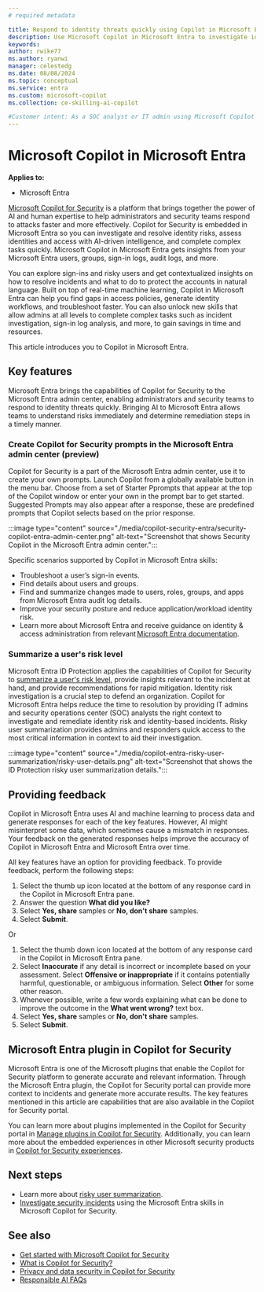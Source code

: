 ```yaml
---
# required metadata

title: Respond to identity threats quickly using Copilot in Microsoft Entra
description: Use Microsoft Copilot in Microsoft Entra to investigate identity risks and troubleshoot identity tasks quickly.
keywords:
author: rwike77
ms.author: ryanwi
manager: celestedg
ms.date: 08/08/2024
ms.topic: conceptual
ms.service: entra
ms.custom: microsoft-copilot
ms.collection: ce-skilling-ai-copilot

#Customer intent: As a SOC analyst or IT admin using Microsoft Copilot in Microsoft Entra, I want to get an understanding of the Microsoft Entra integration, so that I can use it to respond to and remediate identity risks.
---
```


# Microsoft Copilot in Microsoft Entra

**Applies to:**

- Microsoft Entra

[Microsoft Copilot for Security](/security-copilot/microsoft-security-copilot) is a platform that brings together the power of AI and human expertise to help administrators and security teams respond to attacks faster and more effectively. Copilot for Security is embedded in Microsoft Entra so you can investigate and resolve identity risks, assess identities and access with AI-driven intelligence, and complete complex tasks quickly.  Microsoft Copilot in Microsoft Entra gets insights from your Microsoft Entra users, groups, sign-in logs, audit logs, and more. 

You can explore sign-ins and risky users and get contextualized insights on how to resolve incidents and what to do to protect the accounts in natural language.  Built on top of real-time machine learning, Copilot in Microsoft Entra can help you find gaps in access policies, generate identity workflows, and troubleshoot faster. You can also unlock new skills that allow admins at all levels to complete complex tasks such as incident investigation, sign-in log analysis, and more, to gain savings in time and resources.

This article introduces you to Copilot in Microsoft Entra.

## Key features

Microsoft Entra brings the capabilities of Copilot for Security to the Microsoft Entra admin center, enabling administrators and security teams to respond to identity threats quickly. Bringing AI to Microsoft Entra allows teams to understand risks immediately and determine remediation steps in a timely manner.

### Create Copilot for Security prompts in the Microsoft Entra admin center (preview)

Copilot for Security is a part of the Microsoft Entra admin center, use it to create your own prompts.  Launch Copilot from a globally available button in the menu bar. Choose from a set of Starter Pprompts that appear at the top of the Copilot window or enter your own in the prompt bar to get started. Suggested Prompts may also appear after a response, these are predefined prompts that Copilot selects based on the prior response. 

:::image type="content" source="./media/copilot-security-entra/security-copilot-entra-admin-center.png" alt-text="Screenshot that shows Security Copilot in the Microsoft Entra admin center.":::

Specific scenarios supported by Copilot in Microsoft Entra skills: 

- Troubleshoot a user’s sign-in events.
- Find details about users and groups.
- Find and summarize changes made to users, roles, groups, and apps from Microsoft Entra audit log details.
- Improve your security posture and reduce application/workload identity risk.
- Learn more about Microsoft Entra and receive guidance on identity & access administration from relevant [Microsoft Entra documentation](/entra/). 

### Summarize a user's risk level

Microsoft Entra ID Protection applies the capabilities of Copilot for Security to [summarize a user's risk level](copilot-entra-risky-user-summarization.md), provide insights relevant to the incident at hand, and provide recommendations for rapid mitigation. Identity risk investigation is a crucial step to defend an organization. Copilot for Microsoft Entra helps reduce the time to resolution by providing IT admins and security operations center (SOC) analysts the right context to investigate and remediate identity risk and identity-based incidents. Risky user summarization provides admins and responders quick access to the most critical information in context to aid their investigation.

:::image type="content" source="./media/copilot-entra-risky-user-summarization/risky-user-details.png" alt-text="Screenshot that shows the ID Protection risky user summarization details.":::

## Providing feedback

Copilot in Microsoft Entra uses AI and machine learning to process data and generate responses for each of the key features. However, AI might misinterpret some data, which sometimes cause a mismatch in responses. Your feedback on the generated responses helps improve the accuracy of Copilot in Microsoft Entra and Microsoft Entra over time.

All key features have an option for providing feedback. To provide feedback, perform the following steps:

1. Select the thumb up icon located at the bottom of any response card in the Copilot in Microsoft Entra pane.
1. Answer the question **What did you like?**
1. Select **Yes, share** samples or **No, don't share** samples.
1. Select **Submit**.

Or

1. Select the thumb down icon located at the bottom of any response card in the Copilot in Microsoft Entra pane.
1. Select **Inaccurate** if any detail is incorrect or incomplete based on your assessment. Select **Offensive or inappropriate** if it contains potentially harmful, questionable, or ambiguous information.  Select **Other** for some other reason.
1. Whenever possible, write a few words explaining what can be done to improve the outcome in the **What went wrong?** text box.
1. Select **Yes, share** samples or **No, don't share** samples.
1. Select **Submit**.


## Microsoft Entra plugin in Copilot for Security

Microsoft Entra is one of the Microsoft plugins that enable the Copilot for Security platform to generate accurate and relevant information. Through the Microsoft Entra plugin, the Copilot for Security portal can provide more context to incidents and generate more accurate results. The key features mentioned in this article are capabilities that are also available in the Copilot for Security portal.

You can learn more about plugins implemented in the Copilot for Security portal in [Manage plugins in Copilot for Security](/security-copilot/manage-plugins). Additionally, you can learn more about the embedded experiences in other Microsoft security products in [Copilot for Security experiences](/security-copilot/experiences-security-copilot).

## Next steps

- Learn more about [risky user summarization](copilot-entra-risky-user-summarization.md).
- [Investigate security incidents](copilot-security-entra-investigate-incident.md) using the Microsoft Entra skills in Microsoft Copilot for Security.

## See also

- [Get started with Microsoft Copilot for Security](/security-copilot/get-started-security-copilot)
- [What is Copilot for Security?](/security-copilot/microsoft-security-copilot)
- [Privacy and data security in Copilot for Security](/security-copilot/privacy-data-security)
- [Responsible AI FAQs](/security-copilot/responsible-ai-overview-security-copilot)

